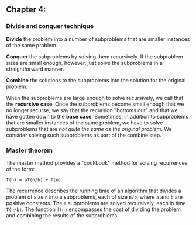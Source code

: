 ## Chapter 4:

### Divide and conquer technique

**Divide** the problem into a number of subproblems that are smaller instances of the
           same problem.

**Conquer** the subproblems by solving them recursively. If the subproblem sizes are
           small enough, however, just solve the subproblems in a straightforward manner.

**Combine** the solutions to the subproblems into the solution for the original problem.

When the subproblems are large enough to solve recursively, we call that the **recursive**
**case**. Once the subproblems become small enough that we no longer recurse, we say that the
recursion "bottoms out" and that we have gotten down to the **base case**. Sometimes, in
addition to subproblems that are smaller instances of the same problem, we have to solve
subproblems that are _not quite the same as the original problem_. We consider solving such
subproblems as part of the combine step.

### Master theorem

The master method provides a "cookbook" method for solving recurrences of the form:

```
T(n) = aT(n/b) + f(n)
```

The recurrence describes the running time of an algorithm that divides a problem of size
```n``` into a subproblems, each of size ```n/b```, where ```a``` and ```b``` are positive
constants. The ```a``` subproblems are solved recursively, each in time ```T(n/b)```.  The
function ```f(n)``` encompasses the cost of dividing the problem and combining the results
of the subproblems.
